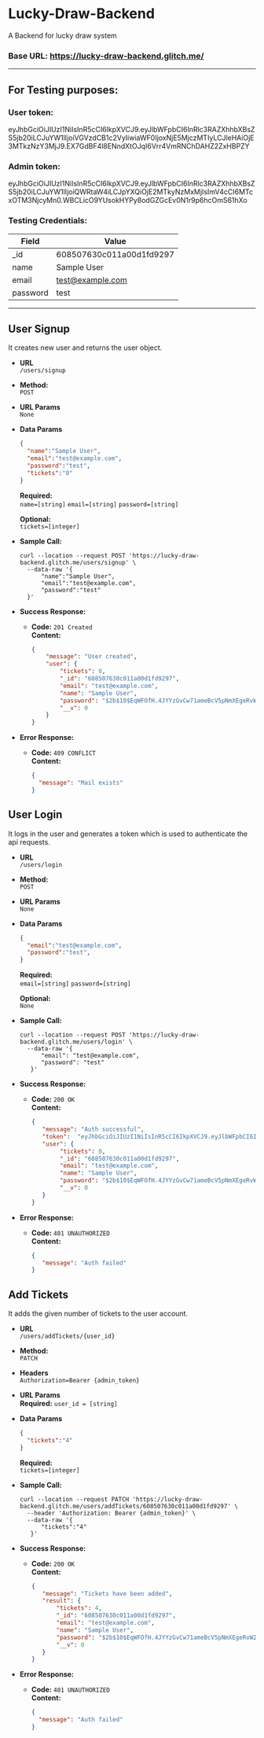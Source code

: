 # Lucky-Draw-Backend
 A Backend for lucky draw system
 
 ### Base URL: https://lucky-draw-backend.glitch.me/
 
 ----
 ## For Testing purposes:
 
 ### User token:
eyJhbGciOiJIUzI1NiIsInR5cCI6IkpXVCJ9.eyJlbWFpbCI6InRlc3RAZXhhbXBsZS5jb20iLCJuYW1lIjoiVGVzdCB1c2VyIiwiaWF0IjoxNjE5MjczMTIyLCJleHAiOjE3MTkzNzY3MjJ9.EX7GdBF4l8ENndXtOJqI6Vrr4VmRNChDAHZ2ZxHBPZY
 
 ### Admin token:
eyJhbGciOiJIUzI1NiIsInR5cCI6IkpXVCJ9.eyJlbWFpbCI6InRlc3RAZXhhbXBsZS5jb20iLCJuYW1lIjoiQWRtaW4iLCJpYXQiOjE2MTkyNzMxMjIsImV4cCI6MTcxOTM3NjcyMn0.WBCLicO9YUsokHYPy8odGZGcEv0N1r9p6hcOmS61hXo

### Testing Credentials:
Field | Value
--- | --- 
_id | 608507630c011a00d1fd9297
name | Sample User
email | test@example.com
password | test

----

**User Signup**
----
  It creates new user and returns the user object.

* **URL**  
  `/users/signup`

* **Method:**  
  `POST` 
  
*  **URL Params**  
   `None`
    

   

* **Data Params**

  ```json
  {
    "name":"Sample User",
    "email":"test@example.com",
    "password":"test",
    "tickets":"0"
  } 
  ```
  **Required:**  
   `name=[string]`
   `email=[string]`
   `password=[string]`

   **Optional:**  
   `tickets=[integer]`
   
* **Sample Call:**
  ```curl
  curl --location --request POST 'https://lucky-draw-backend.glitch.me/users/signup' \
    --data-raw '{
        "name":"Sample User",
        "email":"test@example.com",
        "password":"test"
    }'
  ```
   
* **Success Response:**

  * **Code:** `201 Created` <br />
    **Content:**  
    ```json
    {
        "message": "User created",
        "user": {
            "tickets": 0,
            "_id": "608507630c011a00d1fd9297",
            "email": "test@example.com",
            "name": "Sample User",
            "password": "$2b$10$EqWFOfH.4JYYzGvCw71ameBcV5pNmXEgeRvW2O5YKaDeu2WVGm1Um",
            "__v": 0
        }
    }
    ```
 
* **Error Response:**

  * **Code:** `409 CONFLICT` <br />
    **Content:**  
    ```json
    {
      "message": "Mail exists"
    }
    ```
    
    
**User Login**
----
  It logs in the user and generates a token which is used to authenticate the api requests.

* **URL**  
  `/users/login`

* **Method:**  
  `POST` 
  
*  **URL Params**  
   `None`
    

   

* **Data Params**

  ```json
  {
    "email":"test@example.com",
    "password":"test",
  } 
  ```
  **Required:**  
   `email=[string]`
   `password=[string]`

   **Optional:**  
   `None`
   
* **Sample Call:**
  ```curl
  curl --location --request POST 'https://lucky-draw-backend.glitch.me/users/login' \
    --data-raw '{
        "email": "test@example.com",
        "password": "test"
     }'
  ```
   
* **Success Response:**

  * **Code:** `200 OK` <br />
    **Content:**  
    ```json
    {
       "message": "Auth successful",
       "token":  "eyJhbGciOiJIUzI1NiIsInR5cCI6IkpXVCJ9.eyJlbWFpbCI6InRlc3RAZXhhbXBsZS5jb20iLCJ1c2VySWQiOiI2MDg1MDc2MzBjMDExYTAwZDFmZDkyOTciLCJuYW1lIjoiU2FtcGxlIFVzZXIiLCJpYXQiOjE2MTkzMzU3OTIsImV4cCI6MTYxOTMzOTM5Mn0.3ICT246WIZJOD1rVfCNWgPkrpqMlEgcAmhCIzckn0hA",
       "user": {
            "tickets": 0,
            "_id": "608507630c011a00d1fd9297",
            "email": "test@example.com",
            "name": "Sample User",
            "password": "$2b$10$EqWFOfH.4JYYzGvCw71ameBcV5pNmXEgeRvW2O5YKaDeu2WVGm1Um",
            "__v": 0
       }
    }
    ```
 
* **Error Response:**

  * **Code:** `401 UNAUTHORIZED` <br />
    **Content:**  
    ```json
    {
       "message": "Auth failed"
    }
    ```
    
    
**Add Tickets**
----
  It adds the given number of tickets to the user account.

* **URL**  
  `/users/addTickets/{user_id}`

* **Method:**  
  `PATCH` 
  
*  **Headers**  
  `Authorization=Bearer {admin_token}` 
  
*  **URL Params**  
    **Required:**
   `user_id = [string]`

* **Data Params**

  ```json
  {
    "tickets":"4"
  } 
  ```
  **Required:**  
  `tickets=[integer]`
   
   
* **Sample Call:**
  ```curl
  curl --location --request PATCH 'https://lucky-draw-backend.glitch.me/users/addTickets/608507630c011a00d1fd9297' \
    --header 'Authorization: Bearer {admin_token}' \
    --data-raw '{
        "tickets":"4"
     }'
  ```
   
* **Success Response:**

  * **Code:** `200 OK` <br />
    **Content:**  
    ```json
    {
       "message": "Tickets have been added",
       "result": {
           "tickets": 4,
           "_id": "608507630c011a00d1fd9297",
           "email": "test@example.com",
           "name": "Sample User",
           "password": "$2b$10$EqWFOfH.4JYYzGvCw71ameBcV5pNmXEgeRvW2O5YKaDeu2WVGm1Um",
           "__v": 0
       }
    }
    ```
 
* **Error Response:**

  * **Code:** `401 UNAUTHORIZED` <br />
    **Content:**  
    ```json
    {
      "message": "Auth failed"
    }
    ```
